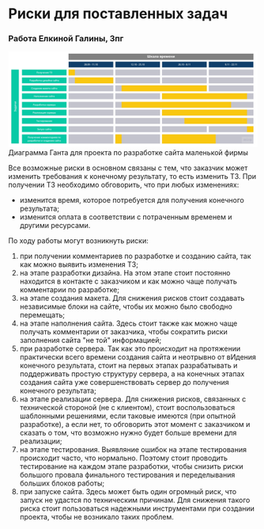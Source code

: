 # Риски для поставленных задач
### Работа Елкиной Галины, 3пг

![Диаграмма Ганта](ДиаграммаГанта.jpg)  
Диаграмма Ганта для проекта по разработке сайта маленькой фирмы

Все возможные риски в основном связаны с тем, что заказчик может изменить требования к конечному результату, то есть изменить ТЗ.
При получении ТЗ необходимо обговорить, что при любых изменениях:
* изменится время, которое потребуется для получения конечного результата;
* изменится оплата в соответствии с потраченным временем и другими ресурсами.

По ходу работы могут возникнуть риски:
1) при получении комментариев по разработке и созданию сайта, так как можно выявить изменения ТЗ;  
2) на этапе разработки дизайна. На этом этапе стоит постоянно находится в контакте с заказчиком и как можно чаще получать комментарии по разработке;  
3) на этапе создания макета. Для снижения рисков стоит создавать независимые блоки на сайте, чтобы их можно было свободно перемещать;  
4) на этапе наполнения сайта. Здесь стоит также как можно чаще получать комментарии от заказчика, чтобы сократить риски заполнения сайта "не той" информацией;  
5) при разработке сервера. Так как это происходит на протяжении практически всего времени создания сайта и неотрывно от вИдения конечного результата, стоит на первых этапах разрабатывать и поддерживать простую структуру сервера, а на конечных этапах создания сайта уже совершенствовать сервер до получения конечного результата;  
6) на этапе реализации сервера. Для снижения рисков, связанных с технической стороной (не с клиентом), стоит воспользоваться шаблонными решениями, если таковые имеются (при опытной разработке), а если нет, то обговорить этот момент с заказчиком и сказать о том, что возможно нужно будет больше времени для реализации;  
7) на этапе тестирования. Выявляние ошибок на этапе тестирования происходит часто, что нормально. Поэтому стоит проводить тестирование на каждом этапе разработки, чтобы снизить риски большого провала финального тестирования и переделывания больших блоков работы;  
8) при запуске сайта. Здесь может быть один огромный риск, что запуск не удастся по техническим причинам. Для снижения такого риска стоит пользоваться надежными инструментами при создании проекта, чтобы не возникало таких проблем.
